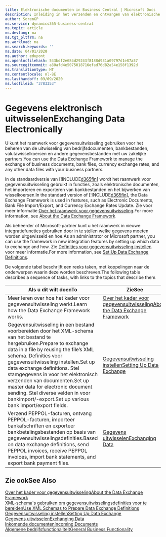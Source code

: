 ```yaml
---
title: Elektronische documenten in Business Central | Microsoft Docs
description: Inleiding in het verzenden en ontvangen van elektronische documenten in Business Central.
author: SorenGP
ms.service: dynamics365-business-central
ms.topic: article
ms.devlang: na
ms.tgt_pltfrm: na
ms.workload: na
ms.search.keywords: ''
ms.date: 04/01/2020
ms.author: edupont
ms.openlocfilehash: 543bdf2e684d29243f8188d931a09797d1e87a37
ms.sourcegitcommit: a80afd4e5075018716efad76d82a54e158f1392d
ms.translationtype: HT
ms.contentlocale: nl-BE
ms.lasthandoff: 09/09/2020
ms.locfileid: "3783353"
---
```

# <a name="exchanging-data-electronically"></a><span data-ttu-id="40d9e-103">Gegevens elektronisch uitwisselen</span><span class="sxs-lookup"><span data-stu-id="40d9e-103">Exchanging Data Electronically</span></span>
<span data-ttu-id="40d9e-104">U kunt het raamwerk voor gegevensuitwisseling gebruiken voor het beheren van de uitwisseling van bedrijfsdocumenten, bankbestanden, valutawisselkoersen en andere gegevensbestanden met uw zakelijke partners.</span><span class="sxs-lookup"><span data-stu-id="40d9e-104">You can use the Data Exchange Framework to manage the exchange of business documents, bank files, currency exchange rates, and any other data files with your business partners.</span></span>

<span data-ttu-id="40d9e-105">In de standaardversie van [!INCLUDE[d365fin](includes/d365fin_md.md)] wordt het raamwerk voor gegevensuitwisseling gebruikt in functies, zoals elektronische documenten, het importeren en exporteren van bankbestanden en het bijwerken van wisselkoersen.</span><span class="sxs-lookup"><span data-stu-id="40d9e-105">In the standard version of [!INCLUDE[d365fin](includes/d365fin_md.md)], the Data Exchange Framework is used in features, such as Electronic Documents, Bank File Import/Export, and Currency Exchange Rates Update.</span></span> <span data-ttu-id="40d9e-106">Zie voor meer informatie [Over het raamwerk voor gegevensuitwisseling](across-about-the-data-exchange-framework.md).</span><span class="sxs-lookup"><span data-stu-id="40d9e-106">For more information, see [About the Data Exchange Framework](across-about-the-data-exchange-framework.md).</span></span>

<span data-ttu-id="40d9e-107">Als beheerder of Microsoft-partner kunt u het raamwerk in nieuwe integratiefuncties gebruiken door in te stellen welke gegevens moeten worden uitgewisseld en hoe.</span><span class="sxs-lookup"><span data-stu-id="40d9e-107">As an administrator or Microsoft partner, you can use the framework in new integration features by setting up which data to exchange and how.</span></span> <span data-ttu-id="40d9e-108">Zie [Definities voor gegevensuitwisseling instellen](across-how-to-set-up-data-exchange-definitions.md) voor meer informatie.</span><span class="sxs-lookup"><span data-stu-id="40d9e-108">For more information, see [Set Up Data Exchange Definitions](across-how-to-set-up-data-exchange-definitions.md).</span></span>

<span data-ttu-id="40d9e-109">De volgende tabel beschrijft een reeks taken, met koppelingen naar de onderwerpen waarin deze worden beschreven.</span><span class="sxs-lookup"><span data-stu-id="40d9e-109">The following table describes a sequence of tasks, with links to the topics that describe them.</span></span>  

|<span data-ttu-id="40d9e-110">Als u dit wilt doen</span><span class="sxs-lookup"><span data-stu-id="40d9e-110">To</span></span>|<span data-ttu-id="40d9e-111">Zie</span><span class="sxs-lookup"><span data-stu-id="40d9e-111">See</span></span>|  
|--------|---------|  
|<span data-ttu-id="40d9e-112">Meer leren over hoe het kader voor gegevensuitwisseling werkt.</span><span class="sxs-lookup"><span data-stu-id="40d9e-112">Learn how the Data Exchange Framework works.</span></span>|[<span data-ttu-id="40d9e-113">Over het kader voor gegevensuitwisseling</span><span class="sxs-lookup"><span data-stu-id="40d9e-113">About the Data Exchange Framework</span></span>](across-about-the-data-exchange-framework.md)|  
|<span data-ttu-id="40d9e-114">Gegevensuitwisseling in een bestand voorbereiden door het XML-schema van het bestand te hergebruiken.</span><span class="sxs-lookup"><span data-stu-id="40d9e-114">Prepare to exchange data in a file by reusing the file’s XML schema.</span></span> <span data-ttu-id="40d9e-115">Definities voor gegevensuitwisseling instellen.</span><span class="sxs-lookup"><span data-stu-id="40d9e-115">Set up data exchange definitions.</span></span> <span data-ttu-id="40d9e-116">Stel stamgegevens in voor het elektronisch verzenden van documenten.</span><span class="sxs-lookup"><span data-stu-id="40d9e-116">Set up master data for electronic document sending.</span></span> <span data-ttu-id="40d9e-117">Stel diverse velden in voor bankimport/-export.</span><span class="sxs-lookup"><span data-stu-id="40d9e-117">Set up various bank import/export fields.</span></span>|[<span data-ttu-id="40d9e-118">Gegevensuitwisseling instellen</span><span class="sxs-lookup"><span data-stu-id="40d9e-118">Setting Up Data Exchange</span></span>](across-set-up-data-exchange.md)|  
|<span data-ttu-id="40d9e-119">Verzend PEPPOL-facturen, ontvang PEPPOL-facturen, importeer bankafschriften en exporteer bankbetalingsbestanden op basis van gegevensuitwisselingsdefinities.</span><span class="sxs-lookup"><span data-stu-id="40d9e-119">Based on data exchange definitions, send PEPPOL invoices, receive PEPPOL invoices, import bank statements, and export bank payment files.</span></span>|[<span data-ttu-id="40d9e-120">Gegevens uitwisselen</span><span class="sxs-lookup"><span data-stu-id="40d9e-120">Exchanging Data</span></span>](across-exchange-data.md)|  

## <a name="see-also"></a><span data-ttu-id="40d9e-121">Zie ook</span><span class="sxs-lookup"><span data-stu-id="40d9e-121">See Also</span></span>  
[<span data-ttu-id="40d9e-122">Over het kader voor gegevensuitwisseling</span><span class="sxs-lookup"><span data-stu-id="40d9e-122">About the Data Exchange Framework</span></span>](across-about-the-data-exchange-framework.md)  
[<span data-ttu-id="40d9e-123">XML-schema's gebruiken om gegevensuitwisselingsdefinities voor te bereiden</span><span class="sxs-lookup"><span data-stu-id="40d9e-123">Use XML Schemas to Prepare Data Exchange Definitions</span></span>](across-how-to-use-xml-schemas-to-prepare-data-exchange-definitions.md)  
[<span data-ttu-id="40d9e-124">Gegevensuitwisseling instellen</span><span class="sxs-lookup"><span data-stu-id="40d9e-124">Setting Up Data Exchange</span></span>](across-set-up-data-exchange.md)  
[<span data-ttu-id="40d9e-125">Gegevens uitwisselen</span><span class="sxs-lookup"><span data-stu-id="40d9e-125">Exchanging Data</span></span>](across-exchange-data.md)  
[<span data-ttu-id="40d9e-126">Inkomende documenten</span><span class="sxs-lookup"><span data-stu-id="40d9e-126">Incoming Documents</span></span>](across-income-documents.md)  
[<span data-ttu-id="40d9e-127">Algemene bedrijfsfunctionaliteit</span><span class="sxs-lookup"><span data-stu-id="40d9e-127">General Business Functionality</span></span>](ui-across-business-areas.md)
